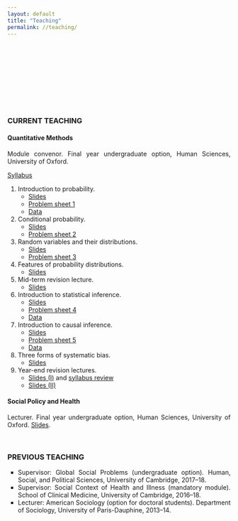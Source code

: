 ```yaml
---
layout: default
title: "Teaching"
permalink: //teaching/
---
```

<p><br></p>
<p><br></p>
<p><br></p>
<p><br></p>
<p><br></p>
<h3 style="text-align: justify;">CURRENT TEACHING</h3>
<h4 style="text-align: justify;"><strong>Quantitative Methods</strong></h4>
<p style="text-align: justify;">Module convenor. Final year undergraduate option, Human Sciences, University of Oxford.</p>
<p style="text-align: justify;"><a href="https://drive.google.com/file/d/1i4Bk71NQSPAy2JCBf7qOcDW7icwpceQy/view?usp=sharing" rel="noopener noreferrer" target="_blank">Syllabus</a></p>
<ol>
    <li>Introduction to probability.&nbsp;<ul>
            <li style="text-align: justify;"><a href="https://drive.google.com/file/d/1FS2BuaXe8_AtBLwlQ1xJe3gvcaodMDll/view?usp=sharing" rel="noopener noreferrer" target="_blank">Slides</a>&nbsp;</li>
            <li style="text-align: justify;"><a href="https://drive.google.com/file/d/1BfjLQwUCmj3oyGmJgbuN8AuGPPWDCxkt/view?usp=sharing" rel="noopener noreferrer" target="_blank">Problem sheet 1</a></li>
            <li style="text-align: justify;"><a href="https://qss.princeton.press/student-resources-for-quantitative-social-science/" rel="noopener noreferrer" target="_blank">Data</a></li>
        </ul>
    </li>
    <li>Conditional probability.<ul>
            <li style="text-align: justify;"><a href="https://drive.google.com/file/d/1BES6ltRnt88sC9x6BsQ9m-ftTizUt3CS/view?usp=sharing" rel="noopener noreferrer" target="_blank">Slides</a></li>
            <li style="text-align: justify;"><a href="https://drive.google.com/file/d/1mCzMmHC61h5swaC0Ok8DBoLQABKtG2aT/view?usp=sharing" rel="noopener noreferrer" target="_blank">Problem sheet 2</a></li>
        </ul>
    </li>
    <li>Random variables and their distributions.<ul>
            <li style="text-align: justify;"><a href="https://drive.google.com/file/d/1hte8mvt6lQ3GclU9l1OgkjRTjioVtd-Q/view?usp=sharing" rel="noopener noreferrer" target="_blank">Slides</a></li>
            <li style="text-align: justify;"><a href="https://drive.google.com/file/d/1VdPMV0HZpQIJzp89RS7l3dB6trNYqd7R/view?usp=sharing" rel="noopener noreferrer" target="_blank">Problem sheet 3</a></li>
        </ul>
    </li>
    <li>Features of probability distributions.<ul>
            <li style="text-align: justify;"><a href="https://drive.google.com/file/d/1iPsJf7oCLvWOJZ1ncasONL1pvpDzg_Ie/view?usp=sharing" rel="noopener noreferrer" target="_blank">Slides</a></li>
        </ul>
    </li>
    <li>Mid-term revision lecture.<ul>
            <li style="text-align: justify;"><a href="https://drive.google.com/file/d/14PzrDVdHtMOoLgxPnvXcx608Z6xYBsys/view?usp=sharing" rel="noopener noreferrer" target="_blank">Slides</a></li>
        </ul>
    </li>
    <li>Introduction to statistical inference.<ul>
            <li style="text-align: justify;"><a href="https://drive.google.com/file/d/1HG04sUT01wf55ugavJrlMgWtmIejOkoc/view?usp=sharing">Slides</a></li>
            <li style="text-align: justify;"><a href="https://drive.google.com/file/d/1S1cSSYzZABnfFEhdb_nBX0OMzgMZPPkW/view?usp=sharing" rel="noopener noreferrer" target="_blank">Problem sheet 4</a></li>
            <li style="text-align: justify;"><a href="https://github.com/eliasnosrati/eliasnosrati.github.io/blob/master/QM_data_2.zip" rel="noopener noreferrer" target="_blank">Data</a></li>
        </ul>
    </li>
    <li>Introduction to causal inference.<ul>
            <li style="text-align: justify;"><a href="https://drive.google.com/file/d/1Ri1BYODSUGuqSj6WiUOnVCX1mR3judeB/view?usp=sharing" rel="noopener noreferrer" target="_blank">Slides</a></li>
            <li style="text-align: justify;"><a href="https://drive.google.com/file/d/1jx5rHagtjpwNey3ceiLXKoqfgZsdsDQS/view?usp=sharing" rel="noopener noreferrer" target="_blank">Problem sheet 5</a></li>
            <li style="text-align: justify;"><a href="https://github.com/eliasnosrati/eliasnosrati.github.io/blob/master/smoking.csv" rel="noopener noreferrer" target="_blank">Data</a></li>
        </ul>
    </li>
    <li>Three forms of systematic bias.<ul>
            <li style="text-align: justify;"><a href="https://drive.google.com/file/d/1W5zN-dVu4ha1vWd2wgI3ujsOlT9q6Icq/view?usp=sharing" rel="noopener noreferrer" target="_blank">Slides</a></li>
        </ul>
    </li>
    <li>Year-end revision lectures.<ul>
            <li><a href="https://drive.google.com/file/d/17qF5ACkHU6VryKIPR9RAjJs0M6E6Oa3U/view?usp=sharing" rel="noopener noreferrer" target="_blank">Slides (I)</a> and <a href="https://drive.google.com/file/d/1M7VTfdrJeSx4AxoDmIpfU9dDLroxfdcR/view?usp=sharing" rel="noopener noreferrer" target="_blank">syllabus review</a></li>
            <li><a href="https://drive.google.com/file/d/1DOT1mxNAp5x9sIdoqrsBP_rZKq4G33Bl/view?usp=sharing" rel="noopener noreferrer" target="_blank">Slides (II)</a></li>
        </ul>
    </li>
</ol>
<h4 style="text-align: justify;"><span style="text-align: justify;"><strong>Social Policy and Health</strong></span></h4>
<p style="text-align: justify;">Lecturer. Final year undergraduate option, Human Sciences, University of Oxford.&nbsp;<a href="https://github.com/eliasnosrati/eliasnosrati.github.io/blob/master/Nosrati_slides.pdf" rel="noopener noreferrer" target="_blank">Slides</a>.</p>
<p style="text-align: justify;"><br></p>
<h3 style="text-align: justify;">PREVIOUS TEACHING</h3>
<ul style="list-style-type: square; text-align: justify;">
    <li>Supervisor: Global Social Problems (undergraduate option). Human, Social, and Political Sciences, University of Cambridge, 2017&ndash;18.</li>
    <li>Supervisor: Social Context of Health and Illness (mandatory module). School of Clinical Medicine, University of Cambridge, 2016&ndash;18.</li>
    <li>Lecturer: American Sociology (option for doctoral students). Department of Sociology, University of Paris-Dauphine, 2013&ndash;14.</li>
</ul>
<p><br></p>
